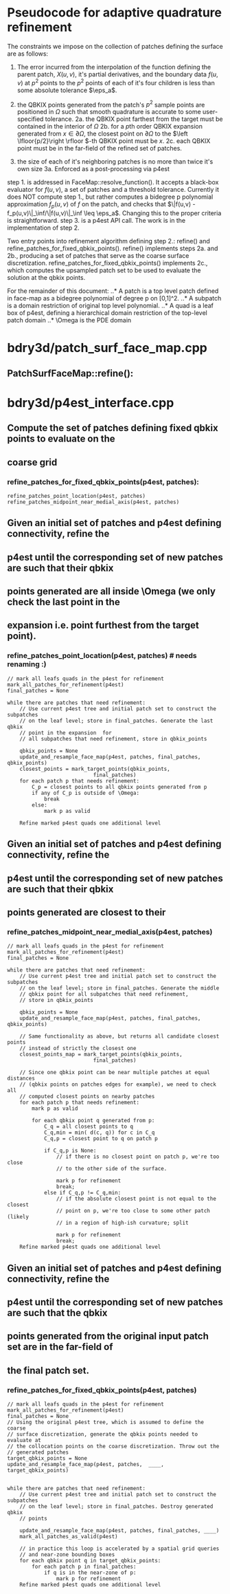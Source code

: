 # Pseudocode for adaptive quadrature refinement

The constraints we impose on the collection of patches defining the surface are
as follows:
1. The error incurred from the interpolation of the function defining the parent
patch, $X(u,v)$, it's partial derivatives, and the boundary data $f(u,v)$ at
$p^2$ points to the $p^2$ points of each of it's four children is less than some
absolute tolerance $\eps_a$.

2. the QBKIX points generated from the patch's $p^2$ sample points are positioned in $\Omega$ such that smooth quadrature is accurate to some user-specified tolerance.
  2a. the QBKIX point farthest from the target must be contained in the interior of $\Omega$
  2b. for a $p$th order QBKIX expansion generated from $x \in \partial
    \Omega$, the closest point on $\partial \Omega$ to the $\left \lfloor{p/2}\right \rfloor $-th QBKIX point must be $x$.
  2c. each QBKIX point must be in the far-field of the refined set of patches.

3. the size of each of it's neighboring patches is no more than twice it's own size
  3a. Enforced as a post-processing via p4est 


step 1. is addressed in FaceMap::resolve_function(). It accepts a black-box
evaluator for $f(u,v)$, a set of patches and a threshold tolerance. Currently it does NOT
compute step 1., but rather computes a bidegree p polynomial approximation
$f_p(u,v)$ of $f$ on the patch, and checks that 
$\|f(u,v) - f_p(u,v)\|_\inf/\|f(u,v)\|_\inf \leq \eps_a$. Changing this to the
proper criteria is straightforward. step 3. is a p4est API call. The work is in the
implementation of step 2.

Two entry points into refinement algorithm defining step 2.: refine() and
refine_patches_for_fixed_qbkix_points(). refine() implements steps 2a. and 2b.,
producing a set of patches that serve as the coarse surface discretization.
refine_patches_for_fixed_qbkix_points() implements 2c., which computes the
upsampled patch set to be used to evaluate the solution at the qbkix points.

For the remainder of this document:
..* A patch is a top level patch defined in face-map as a bidegree polynomial of
degree p on [0,1]^2. 
..* A subpatch is a domain restriction of original top level polynomial.
..* A quad is a leaf box of p4est, defining a hierarchical domain restriction of
the top-level patch domain
..* \Omega is the PDE domain

# bdry3d/patch_surf_face_map.cpp
## PatchSurfFaceMap::refine():

# bdry3d/p4est_interface.cpp

## Compute the set of patches defining fixed qbkix points to evaluate on the
## coarse grid

### refine_patches_for_fixed_qbkix_points(p4est, patches):
    refine_patches_point_location(p4est, patches) 
    refine_patches_midpoint_near_medial_axis(p4est, patches)

## Given an initial set of patches and p4est defining connectivity, refine the
## p4est until the corresponding set of new patches are such that their qbkix 
## points generated are all inside \Omega (we only check the last point in the
## expansion i.e. point furthest from the target point).

### refine_patches_point_location(p4est, patches) # needs renaming :)
    // mark all leafs quads in the p4est for refinement
    mark_all_patches_for_refinement(p4est)
    final_patches = None 
    
    while there are patches that need refinement:
        // Use current p4est tree and initial patch set to construct the subpatches
        // on the leaf level; store in final_patches. Generate the last qbkix
        // point in the expansion  for 
        // all subpatches that need refinement, store in qbkix_points
        
        qbkix_points = None
        update_and_resample_face_map(p4est, patches, final_patches, qbkix_points)
        closest_points = mark_target_points(qbkix_points,
                                final_patches)
        for each patch p that needs refinement:
            C_p = closest points to all qbkix points generated from p
            if any of C_p is outside of \Omega:
                break
            else: 
                mark p as valid

        Refine marked p4est quads one additional level

## Given an initial set of patches and p4est defining connectivity, refine the
## p4est until the corresponding set of new patches are such that their qbkix 
## points generated are closest to their 

### refine_patches_midpoint_near_medial_axis(p4est, patches)
    // mark all leafs quads in the p4est for refinement
    mark_all_patches_for_refinement(p4est)
    final_patches = None 
    
    while there are patches that need refinement:
        // Use current p4est tree and initial patch set to construct the subpatches
        // on the leaf level; store in final_patches. Generate the middle 
        // qbkix point for all subpatches that need refinement, 
        // store in qbkix_points
        
        qbkix_points = None
        update_and_resample_face_map(p4est, patches, final_patches, qbkix_points)
        
        // Same functionality as above, but returns all candidate closest points
        // instead of strictly the closest one
        closest_points_map = mark_target_points(qbkix_points,
                                final_patches)

        // Since one qbkix point can be near multiple patches at equal distances
        // (qbkix points on patches edges for example), we need to check all
        // computed closest points on nearby patches
        for each patch p that needs refinement:
            mark p as valid
            
            for each qbkix point q generated from p:
                C_q = all closest points to q
                C_q,min = min( d(c, q)) for c in C_q
                C_q,p = closest point to q on patch p
                
                if C_q,p is None:
                    // if there is no closest point on patch p, we're too close
                    // to the other side of the surface.

                    mark p for refinement
                    break;
                else if C_q,p != C_q,min:
                    // if the absolute closest point is not equal to the closest
                    // point on p, we're too close to some other patch (likely
                    // in a region of high-ish curvature; split
                    
                    mark p for refinement
                    break;
        Refine marked p4est quads one additional level


## Given an initial set of patches and p4est defining connectivity, refine the
## p4est until the corresponding set of new patches are such that the qbkix 
## points generated from the original input patch set are in the far-field of
## the final patch set.

### refine_patches_for_fixed_qbkix_points(p4est, patches)
    // mark all leafs quads in the p4est for refinement
    mark_all_patches_for_refinement(p4est)
    final_patches = None 
    // Using the original p4est tree, which is assumed to define the coarse
    // surface discretization, generate the qbkix points needed to evaluate at
    // the collocation points on the coarse discretization. Throw out the
    // generated patches
    target_qbkix_points = None
    update_and_resample_face_map(p4est, patches,  ____, target_qbkix_points)

    
    while there are patches that need refinement:
        // Use current p4est tree and initial patch set to construct the subpatches
        // on the leaf level; store in final_patches. Destroy generated qbkix
        // points 
        
        update_and_resample_face_map(p4est, patches, final_patches, ____)
        mark_all_patches_as_valid(p4est)     
        
        // in practice this loop is accelerated by a spatial grid queries
        // and near-zone bounding boxes
        for each qbkix point q in target_qbkix_points:
            for each patch p in final_patches:
                if q is in the near-zone of p:
                    mark p for refinement
        Refine marked p4est quads one additional level


